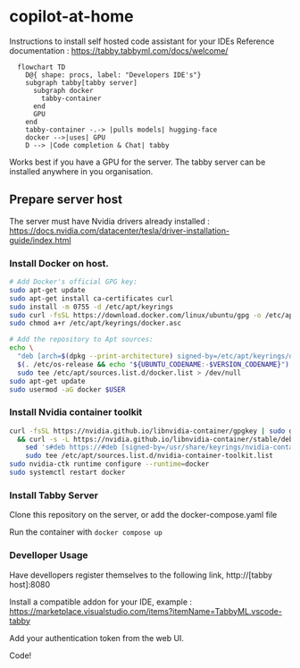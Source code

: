 # copilot-at-home
Instructions to install self hosted code assistant for your IDEs
Reference documentation : https://tabby.tabbyml.com/docs/welcome/

```mermaid
  flowchart TD
    D@{ shape: procs, label: "Developers IDE's"}
    subgraph tabby[tabby server]
      subgraph docker
        tabby-container
      end
      GPU
    end
    tabby-container -.-> |pulls models| hugging-face
    docker -->|uses| GPU
    D --> |Code completion & Chat| tabby
```

Works best if you have a GPU for the server. 
The tabby server can be installed anywhere in you organisation.

## Prepare server host

The server must have Nvidia drivers already installed : https://docs.nvidia.com/datacenter/tesla/driver-installation-guide/index.html

### Install Docker on host.
```Bash
# Add Docker's official GPG key:
sudo apt-get update
sudo apt-get install ca-certificates curl
sudo install -m 0755 -d /etc/apt/keyrings
sudo curl -fsSL https://download.docker.com/linux/ubuntu/gpg -o /etc/apt/keyrings/docker.asc
sudo chmod a+r /etc/apt/keyrings/docker.asc

# Add the repository to Apt sources:
echo \
  "deb [arch=$(dpkg --print-architecture) signed-by=/etc/apt/keyrings/docker.asc] https://download.docker.com/linux/ubuntu \
  $(. /etc/os-release && echo "${UBUNTU_CODENAME:-$VERSION_CODENAME}") stable" | \
  sudo tee /etc/apt/sources.list.d/docker.list > /dev/null
sudo apt-get update
sudo usermod -aG docker $USER
```
### Install Nvidia container toolkit
```Bash
curl -fsSL https://nvidia.github.io/libnvidia-container/gpgkey | sudo gpg --dearmor -o /usr/share/keyrings/nvidia-container-toolkit-keyring.gpg \
  && curl -s -L https://nvidia.github.io/libnvidia-container/stable/deb/nvidia-container-toolkit.list | \
    sed 's#deb https://#deb [signed-by=/usr/share/keyrings/nvidia-container-toolkit-keyring.gpg] https://#g' | \
    sudo tee /etc/apt/sources.list.d/nvidia-container-toolkit.list
sudo nvidia-ctk runtime configure --runtime=docker
sudo systemctl restart docker
```
### Install Tabby Server

Clone this repository on the server, or add the docker-compose.yaml file 

Run the container with `docker compose up`

### Develloper Usage

Have devellopers register themselves to the following link, http://[tabby host]:8080

Install a compatible addon for your IDE, example : https://marketplace.visualstudio.com/items?itemName=TabbyML.vscode-tabby

Add your authentication token from the web UI.

Code!


